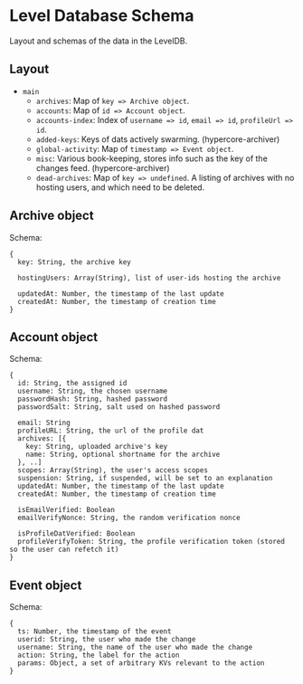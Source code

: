 # Level Database Schema

Layout and schemas of the data in the LevelDB.

## Layout

 - `main`
   - `archives`: Map of `key => Archive object`.
   - `accounts`: Map of `id => Account object`.
   - `accounts-index`: Index of `username => id`, `email => id`, `profileUrl => id`.
   - `added-keys`: Keys of dats actively swarming. (hypercore-archiver)
   - `global-activity`: Map of `timestamp => Event object`.
   - `misc`: Various book-keeping, stores info such as the key of the changes feed. (hypercore-archiver)
   - `dead-archives`: Map of `key => undefined`. A listing of archives with no hosting users, and which need to be deleted.

## Archive object

Schema:

```
{
  key: String, the archive key

  hostingUsers: Array(String), list of user-ids hosting the archive

  updatedAt: Number, the timestamp of the last update
  createdAt: Number, the timestamp of creation time
}
```

## Account object

Schema:

```
{
  id: String, the assigned id
  username: String, the chosen username
  passwordHash: String, hashed password
  passwordSalt: String, salt used on hashed password

  email: String
  profileURL: String, the url of the profile dat
  archives: [{
    key: String, uploaded archive's key
    name: String, optional shortname for the archive
  }, ..]
  scopes: Array(String), the user's access scopes
  suspension: String, if suspended, will be set to an explanation
  updatedAt: Number, the timestamp of the last update
  createdAt: Number, the timestamp of creation time
  
  isEmailVerified: Boolean
  emailVerifyNonce: String, the random verification nonce

  isProfileDatVerified: Boolean
  profileVerifyToken: String, the profile verification token (stored so the user can refetch it)
}
```

## Event object

Schema:

```
{
  ts: Number, the timestamp of the event
  userid: String, the user who made the change
  username: String, the name of the user who made the change
  action: String, the label for the action
  params: Object, a set of arbitrary KVs relevant to the action
}
```